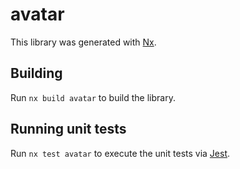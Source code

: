 # avatar

This library was generated with [Nx](https://nx.dev).

## Building

Run `nx build avatar` to build the library.

## Running unit tests

Run `nx test avatar` to execute the unit tests via [Jest](https://jestjs.io).
